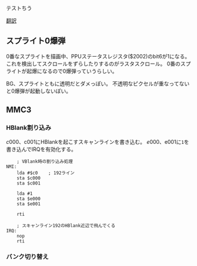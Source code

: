 テストちう

[翻訳](trans/index.md)

## スプライト0爆弾

0番なスプライトを描画中、PPUステータスレジスタ($2002)のbit6が1になる。
これを検出してスクロールをずらしたりするのがラスタスクロール。
0番のスプライトが起爆になるので0爆弾っていうらしい。

BG、スプライトともに透明だとダメっぽい。
不透明なピクセルが重なってないと0爆弾が起動しないぽい。

## MMC3

### HBlank割り込み

$c000、$c001にHBlankを起こすスキャンラインを書き込む。
$e000、$e001に`1`を書き込んでIRQを有効化する。

```
	; VBlank時の割り込み処理
NMI:
	lda #$c0	; 192ライン
	sta $c000
	sta $c001

	lda #1
	sta $e000
	sta $e001
	
	rti

	; スキャンライン192のHBlank近辺で飛んでくる
IRQ:
	nop
	rti
```

### バンク切り替え
